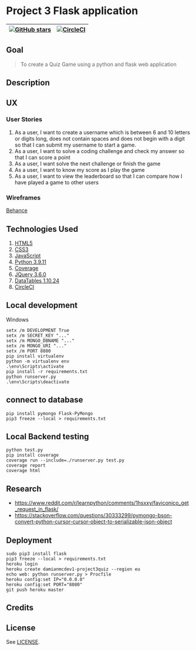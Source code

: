 # Project 3 Flask application

| <a href="https://github.com/DamianMcNulty/project3quiz/stargazers">     <img src="https://img.shields.io/github/stars/DamianMcNulty/project3quiz.svg?style=social" alt="GitHub stars"> </a> | [![CircleCI](https://circleci.com/gh/DamianMcNulty/project3quiz/tree/master.svg?style=shield)](https://circleci.com/gh/DamianMcNulty/project3quiz/tree/master) | 
| ------------------------------------------------------------------------------------------------------------------------------------------------------------------------------------------- | -------------------------------------------------------------------------------------------------------------------------------------------- |

## Goal

> To create a Quiz Game using a python and flask web application

## Description

## UX

### User Stories

1.  As a user, I want to create a username which is between 6 and 10 letters or digits long, does not contain spaces and does not begin with a digit so that I can submit my username to start a game.
2.  As a user, I want to solve a coding challenge and check my answer so that I can score a point
3.  As a user, I want solve the next challenge or finish the game
4.  As a user, I want to know my score as I play the game
5.  As a user, I want to view the leaderboard so that I can compare how I have played a game to other users

### Wireframes

[Behance](https://www.behance.net/gallery/80996291/Java-Quiz) 

## Technologies Used

1.  [HTML5](https://en.wikipedia.org/wiki/HTML5)
2.  [CSS3](https://en.wikipedia.org/wiki/Cascading_Style_Sheets)
3.  [JavaScript](https://en.wikipedia.org/wiki/JavaScript)
4.  [Python 3.9.11](https://www.python.org/)
5. [Coverage](https://coverage.readthedocs.io/en/coverage-5.5/#)
6. [JQuery 3.6.0](https://jquery.com/)
7. [DataTables 1.10.24](https://github.com/DataTables/DataTables)
8. [CircleCI](https://circleci.com/)

## Local development

Windows

    setx /m DEVELOPMENT True
    setx /m SECRET_KEY "..."
    setx /m MONGO_DBNAME "..."
    setx /m MONGO_URI "..."
    setx /m PORT 8080
    pip install virtualenv
    python -m virtualenv env
    .\env\Scripts\activate
    pip install -r requirements.txt
    python runserver.py
    .\env\Scripts\deactivate

## connect to database

    pip install pymongo Flask-PyMongo
    pip3 freeze --local > requirements.txt

## Local Backend testing

    python test.py
    pip install coverage
    coverage run --include=./runserver.py test.py
    coverage report
    coverage html

## Research

-   <https://www.reddit.com/r/learnpython/comments/1hsxxy/faviconico_get_request_in_flask/>
-   <https://stackoverflow.com/questions/30333299/pymongo-bson-convert-python-cursor-cursor-object-to-serializable-json-object>

## Deployment

    sudo pip3 install flask
    pip3 freeze --local > requirements.txt
    heroku login
    heroku create damianmcdev1-project3quiz --region eu
    echo web: python runserver.py > Procfile
    heroku config:set IP="0.0.0.0"
    heroku config:set PORT="8080"
    git push heroku master

## Credits

## License

See [LICENSE](LICENSE).
